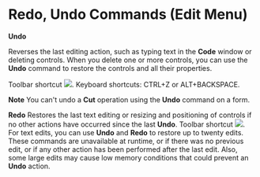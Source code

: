 
# Redo, Undo Commands (Edit Menu)

 **Undo**

Reverses the last editing action, such as typing text in the  **Code** window or deleting controls. When you delete one or more controls, you can use the **Undo** command to restore the controls and all their properties.

Toolbar shortcut 
![](../images/tbr_undo_ZA01201762.gif). Keyboard shortcuts: CTRL+Z or ALT+BACKSPACE.


 **Note**  You can't undo a  **Cut** operation using the **Undo** command on a form.

 **Redo**
Restores the last text editing or resizing and positioning of controls if no other actions have occurred since the last  **Undo**.
Toolbar shortcut 
![](../images/tbr_redo_ZA01201734.gif).
For text edits, you can use  **Undo** and **Redo** to restore up to twenty edits.
These commands are unavailable at runtime, or if there was no previous edit, or if any other action has been performed after the last edit. Also, some large edits may cause low memory conditions that could prevent an  **Undo** action.
